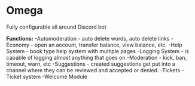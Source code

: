 # Omega
 Fully configurable all around Discord bot

 **Functions:**
 -Automoderation - auto delete words, auto delete links
 -Economy - open an account, transfer balance, view balance, etc.
 -Help System - book type help system with multiple pages
 -Logging System - is capable of logging almost anything that goes on
 -Moderation - kick, ban, timeout, warn, etc
 -Suggestions - created suggestions get put into a channel where they can be reviewed and accepted or denied.
 -Tickets - Ticket system
 -Welcome Module
